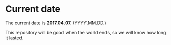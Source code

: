 # Current date

The current date is **2017.04.07.** (YYYY.MM.DD.)

This repository will be good when the world ends, so we will know how long it lasted.
